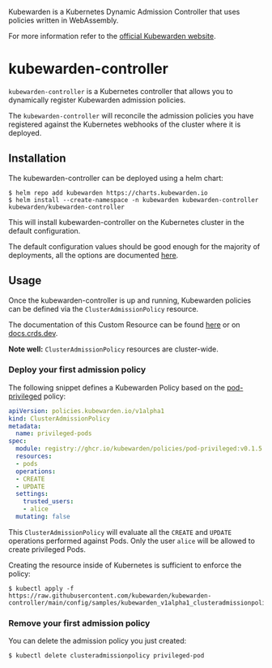 Kubewarden is a Kubernetes Dynamic Admission Controller that uses policies written
in WebAssembly.

For more information refer to the [official Kubewarden website](https://kubewarden.io/).

# kubewarden-controller

`kubewarden-controller` is a Kubernetes controller that allows you to
dynamically register Kubewarden admission policies.

The `kubewarden-controller` will reconcile the admission policies you
have registered against the Kubernetes webhooks of the cluster where
it is deployed.

## Installation

The kubewarden-controller can be deployed using a helm chart:

```shell
$ helm repo add kubewarden https://charts.kubewarden.io
$ helm install --create-namespace -n kubewarden kubewarden-controller kubewarden/kubewarden-controller
```

This will install kubewarden-controller on the Kubernetes cluster in the default
configuration.

The default configuration values should be good enough for the
majority of deployments, all the options are documented
[here](https://charts.kubewarden.io/#configuration).

## Usage

Once the kubewarden-controller is up and running, Kubewarden policies can be defined
via the `ClusterAdmissionPolicy` resource.

The documentation of this Custom Resource can be found
[here](https://github.com/kubewarden/kubewarden-controller/blob/main/docs/crds/README.asciidoc)
or on [docs.crds.dev](https://doc.crds.dev/github.com/kubewarden/kubewarden-controller).

**Note well:** `ClusterAdmissionPolicy` resources are cluster-wide.

### Deploy your first admission policy

The following snippet defines a Kubewarden Policy based on the
[pod-privileged](https://github.com/kubewarden/pod-privileged-policy)
policy:

```yaml
apiVersion: policies.kubewarden.io/v1alpha1
kind: ClusterAdmissionPolicy
metadata:
  name: privileged-pods
spec:
  module: registry://ghcr.io/kubewarden/policies/pod-privileged:v0.1.5
  resources:
  - pods
  operations:
  - CREATE
  - UPDATE
  settings:
    trusted_users:
    - alice
  mutating: false
```

This `ClusterAdmissionPolicy` will evaluate all the `CREATE` and
`UPDATE` operations performed against Pods. Only the user `alice` will
be allowed to create privileged Pods.

Creating the resource inside of Kubernetes is sufficient to enforce the policy:

```shell
$ kubectl apply -f https://raw.githubusercontent.com/kubewarden/kubewarden-controller/main/config/samples/kubewarden_v1alpha1_clusteradmissionpolicy.yaml
```

### Remove your first admission policy

You can delete the admission policy you just created:

```
$ kubectl delete clusteradmissionpolicy privileged-pod
```
